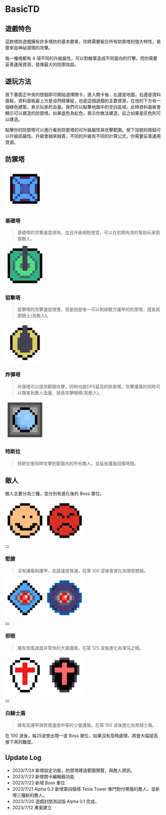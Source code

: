 # BasicTD

## 遊戲特色

這款塔防遊戲擁有許多塔防的基本要素，你將需要組合所有防禦塔的強大特性，抵禦來自神祕源頭的攻擊。

每一種塔都有 4 項不同的升級屬性，可以對敵軍造成不同面向的打擊。而你需要妥善運用資源，發揮最大的防禦效益。

## 遊玩方法

按下畫面正中央的按鈕即可開始選擇關卡。進入關卡後，左邊是地圖，右邊是資料面板，資料面板最上方是自然精華碇，也是這個遊戲的主要資源，在他的下方有一個綠色建築，表示玩家的血量。我們可以點擊地圖中的空白區域，此時資料面板會顯示可以建造的防禦塔。如果底色為紅色，表示你無法建造，反之如果是灰色則可以建造。

點擊你的防禦塔可以進行看到防禦塔的可升級屬性與攻擊範圍。按下加號的按鈕可以升級該屬性。升級會越來越貴，不同的升級有不同的計算公式，你需要妥善運用資源。

## 防禦塔

<img src = "./readme-images/basic_tower256.png" width="128"
  height="128">

### 基礎塔

> 基礎塔的攻擊速度很快，並且升級相對便宜，可以在初期有效的幫助玩家抵禦敵人。

<img src = "./readme-images/sniper_tower256.png" width="128"
  height="128">

### 狙擊塔

> 狙擊塔的攻擊速度很慢，但是他是唯一可以剝掉敵方護甲的防禦塔，擅長抵禦騎士(見敵人)。

<img src = "./readme-images/cannon_tower256.png" width="128"
  height="128">

### 炸彈塔

> 炸彈塔可以提供範圍攻擊，同時也是DPS最高的防禦塔，攻擊護盾的同時可以傷害到敵人血量，擅長攻擊眼睛(見敵人)。

<img src = "./readme-images/tesla_tower256.png" width="128"
  height="128">

### 特斯拉

> 特斯拉會同時攻擊到範圍內的所有敵人，並延長護盾回復時間。

## 敵人

敵人主要分為三種，並分別有進化後的 Boss 單位。

<table>
<td>
<tr>
<img src = "./readme-images/basic_enemy256.png" width="128"
  height="128">
</tr>
<tr>
<img src = "./readme-images/angry_basic256.png" width="128"
  height="128">
</tr>
</td>
</table>

### 憨臉

> 沒有護盾與護甲，走路速度普通，在第 100 波後會進化為憤怒憨臉。

<table>
<td>
<tr>
<img src = "./readme-images/evil_eye256.png" width="128"
  height="128">
</tr>
<tr>
<img src = "./readme-images/chaos_eye256.png" width="128"
  height="128">
</tr>
</td>
</table>

### 邪眼

> 擁有恢復速度非常快的大量護盾，在第 125 波後進化為渾沌之眼。

<table>
<td>
<tr>
<img src = "./readme-images/high_armor256.png" width="128"
  height="128">
</tr>
<tr>
<img src = "./readme-images/super_shield256.png" width="128"
  height="128">
</tr>
</td>
</table>

### 白騎士盾

> 擁有高護甲與恢復速度中等的少量護盾，在第 150 波後進化為黑騎士盾。

在 100 波後，每25波會出現一波 Boss 單位，如果沒有及時處理，將會大幅提高接下來的難度。

## Update Log

- 2023/7/24 新增設定功能，防禦塔建造範圍預覽，與敵人資訊。
- 2023/7/23 新增關卡編輯器功能
- 2023/7/22 新增 Boss 單位
- 2023/7/21 Alpha 0.2 新增第四個塔 Tesla Tower 專門對付帶盾的敵人，並新增三種新的敵人。
- 2023/7/20 遊戲封閉測試版 Alpha 0.1 完成。
- 2023/7/12 專案建立